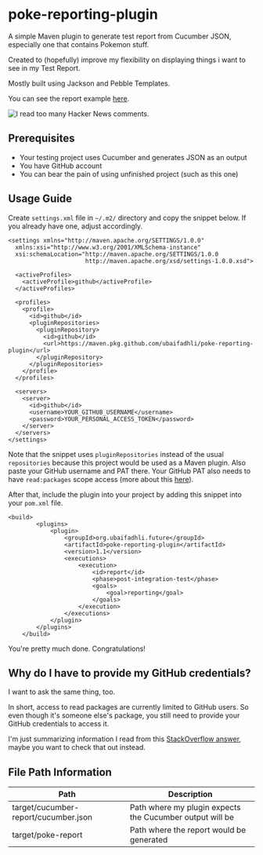 # poke-reporting-plugin

A simple Maven plugin to generate test report from Cucumber JSON, especially one that contains Pokemon stuff.

Created to (hopefully) improve my flexibility on displaying things i want to see in my Test Report.

Mostly built using Jackson and Pebble Templates.

You can see the report example [here](https://poke-reporting.bitbucket.io/).

![I read too many Hacker News comments.](https://camo.githubusercontent.com/d8a50bd3d4108524d8155b743764d4c05d41372aa4230978a0054c3b160b51f3/68747470733a2f2f696d672e736869656c64732e696f2f62616467652f646f6c7068696e732d736176652d626c75652e7376673f7374796c653d666c6174)

## Prerequisites
- Your testing project uses Cucumber and generates JSON as an output
- You have GitHub account
- You can bear the pain of using unfinished project (such as this one)


## Usage Guide
Create `settings.xml` file in `~/.m2/` directory and copy the snippet below. If you already have one, adjust accordingly. 
```
<settings xmlns="http://maven.apache.org/SETTINGS/1.0.0"
  xmlns:xsi="http://www.w3.org/2001/XMLSchema-instance"
  xsi:schemaLocation="http://maven.apache.org/SETTINGS/1.0.0
                      http://maven.apache.org/xsd/settings-1.0.0.xsd">

  <activeProfiles>
    <activeProfile>github</activeProfile>
  </activeProfiles>

  <profiles>
    <profile>
      <id>github</id>
      <pluginRepositories>
        <pluginRepository>
          <id>github</id>
          <url>https://maven.pkg.github.com/ubaifadhli/poke-reporting-plugin</url>
        </pluginRepository>
      </pluginRepositories>
    </profile>
  </profiles>

  <servers>
    <server>
      <id>github</id>
      <username>YOUR_GITHUB_USERNAME</username>
      <password>YOUR_PERSONAL_ACCESS_TOKEN</password>
    </server>
  </servers>
</settings>
```
Note that the snippet uses `pluginRepositories` instead of the usual `repositories` because this project would be used as a Maven plugin.
Also paste your GitHub username and PAT there. Your GitHub PAT also needs to have `read:packages` scope access (more about this [here](https://docs.github.com/en/packages/learn-github-packages/about-permissions-for-github-packages#about-scopes-and-permissions-for-package-registries)). 

After that, include the plugin into your project by adding this snippet into your `pom.xml` file.
```
<build>
        <plugins>
            <plugin>
                <groupId>org.ubaifadhli.future</groupId>
                <artifactId>poke-reporting-plugin</artifactId>
                <version>1.1</version>
                <executions>
                    <execution>
                        <id>report</id>
                        <phase>post-integration-test</phase>
                        <goals>
                            <goal>reporting</goal>
                        </goals>
                    </execution>
                </executions>
            </plugin>
        </plugins>
    </build>
```

You're pretty much done. Congratulations!

## Why do I have to provide my GitHub credentials?
I want to ask the same thing, too. 

In short, access to read packages are currently limited to GitHub users. So even though it's someone else's package, you still need to provide your GitHub credentials to access it.

I'm just summarizing information I read from this [StackOverflow answer](https://stackoverflow.com/a/67776304), maybe you want to check that out instead.

## File Path Information
| Path | Description | 
| ----------- | ----------- |
| target/cucumber-report/cucumber.json | Path where my plugin expects the Cucumber output will be |
| target/poke-report | Path where the report would be generated |


